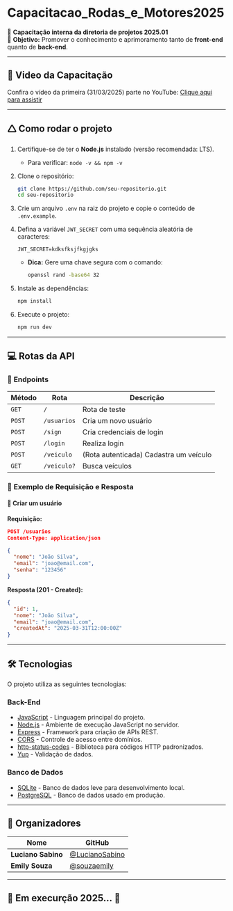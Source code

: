 # Capacitacao_Rodas_e_Motores2025

🚀 **Capacitação interna da diretoria de projetos 2025.01**  
📌 **Objetivo:** Promover o conhecimento e aprimoramento tanto de **front-end** quanto de **back-end**.

---

## 🎥 Video da Capacitação

Confira o vídeo da primeira (31/03/2025) parte no YouTube: [Clique aqui para assistir](https://youtu.be/ev23-MwNPpQ?si=X-kh7zBnD5EPfKwm)

---

## 🛆 Como rodar o projeto

1. Certifique-se de ter o **Node.js** instalado (versão recomendada: LTS).  
   - Para verificar: `node -v && npm -v`  
2. Clone o repositório:
   ```bash
   git clone https://github.com/seu-repositorio.git
   cd seu-repositorio
   ```
3. Crie um arquivo `.env` na raiz do projeto e copie o conteúdo de `.env.example`.  
4. Defina a variável `JWT_SECRET` com uma sequência aleatória de caracteres:
   ```env
   JWT_SECRET=kdksfksjfkgjgks
   ```
   - **Dica:** Gere uma chave segura com o comando:
     ```bash
     openssl rand -base64 32
     ```

5. Instale as dependências:
   ```bash
   npm install
   ```
6. Execute o projeto:
   ```bash
   npm run dev
   ```

---

## 💻 Rotas da API

### 🔹 **Endpoints**

| Método  | Rota       | Descrição |
|---------|-----------|-----------|
| `GET`   | `/`       | Rota de teste |
| `POST`  | `/usuarios` | Cria um novo usuário |
| `POST`  | `/sign` | Cria credenciais de login |
| `POST`  | `/login` | Realiza login |
| `POST`  | `/veiculo` | (Rota autenticada) Cadastra um veículo |
| `GET`   | `/veiculo?` | Busca veículos |

### 🔹 **Exemplo de Requisição e Resposta**
#### 📌 **Criar um usuário**
**Requisição:**
```json
POST /usuarios
Content-Type: application/json

{
  "nome": "João Silva",
  "email": "joao@email.com",
  "senha": "123456"
}
```
**Resposta (201 - Created):**
```json
{
  "id": 1,
  "nome": "João Silva",
  "email": "joao@email.com",
  "createdAt": "2025-03-31T12:00:00Z"
}
```

---

## 🛠 Tecnologias

O projeto utiliza as seguintes tecnologias:

### **Back-End**
- [JavaScript](https://developer.mozilla.org/pt-BR/docs/Web/JavaScript) - Linguagem principal do projeto.
- [Node.js](https://nodejs.org/) - Ambiente de execução JavaScript no servidor.
- [Express](https://expressjs.com/) - Framework para criação de APIs REST.
- [CORS](https://www.npmjs.com/package/cors) - Controle de acesso entre domínios.
- [http-status-codes](https://www.npmjs.com/package/http-status-codes) - Biblioteca para códigos HTTP padronizados.
- [Yup](https://www.npmjs.com/package/yup) - Validação de dados.

### **Banco de Dados**
- [SQLite](https://www.sqlite.org/index.html) - Banco de dados leve para desenvolvimento local.
- [PostgreSQL](https://www.postgresql.org/) - Banco de dados usado em produção.

---

## 👥 Organizadores

| Nome          | GitHub |
|--------------|----------------------|
| **Luciano Sabino** | [@LucianoSabino](https://github.com/LucianoSabino) |
| **Emily Souza** | [@souzaemily](https://github.com/souzaemily) |

---

## 🚧 Em execurção 2025... 🚧
